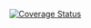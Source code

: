 
[![Coverage Status](https://coveralls.io/repos/github/EhEhEhEh-labs/lab05hw/badge.svg)](https://coveralls.io/github/EhEhEhEh-labs/lab05hw)
